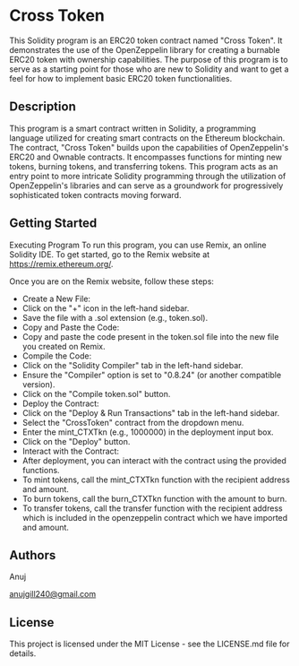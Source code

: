 # Cross Token
This Solidity program is an ERC20 token contract named "Cross Token". It demonstrates the use of the OpenZeppelin library for creating a burnable ERC20 token with ownership capabilities. The purpose of this program is to serve as a starting point for those who are new to Solidity and want to get a feel for how to implement basic ERC20 token functionalities.

## Description
This program is a smart contract written in Solidity, a programming language utilized for creating smart contracts on the Ethereum blockchain. The contract, "Cross Token" builds upon the capabilities of OpenZeppelin's ERC20 and Ownable contracts. It encompasses functions for minting new tokens, burning tokens, and transferring tokens. This program acts as an entry point to more intricate Solidity programming through the utilization of OpenZeppelin's libraries and can serve as a groundwork for progressively sophisticated token contracts moving forward.

## Getting Started
Executing Program
To run this program, you can use Remix, an online Solidity IDE. To get started, go to the Remix website at https://remix.ethereum.org/.

Once you are on the Remix website, follow these steps:

- Create a New File:
- Click on the "+" icon in the left-hand sidebar.
- Save the file with a .sol extension (e.g., token.sol).
- Copy and Paste the Code:
- Copy and paste the code present in the token.sol file into the new file you created on Remix.
- Compile the Code:
- Click on the "Solidity Compiler" tab in the left-hand sidebar.
- Ensure the "Compiler" option is set to "0.8.24" (or another compatible version).
- Click on the "Compile token.sol" button.
- Deploy the Contract:
- Click on the "Deploy & Run Transactions" tab in the left-hand sidebar.
- Select the "CrossToken" contract from the dropdown menu.
- Enter the mint_CTXTkn (e.g., 1000000) in the deployment input box.
- Click on the "Deploy" button.
- Interact with the Contract:
- After deployment, you can interact with the contract using the provided functions.
- To mint tokens, call the mint_CTXTkn function with the recipient address and amount.
- To burn tokens, call the burn_CTXTkn function with the amount to burn.
- To transfer tokens, call the transfer function with the recipient address which is included in the openzeppelin contract which we have imported and amount.

## Authors
Anuj

anujgill240@gmail.com

## License
This project is licensed under the MIT License - see the LICENSE.md file for details.
